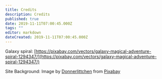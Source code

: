 ```yaml
---
title: Credits
description: Credits
published: true
date: 2019-11-11T07:00:45.000Z
tags: ""
editor: markdown
dateCreated: 2019-11-11T07:00:45.000Z
---
```


Galaxy spiral: [https://pixabay.com/vectors/galaxy-magical-adventure-spiral-1294347/](https://pixabay.com/vectors/galaxy-magical-adventure-spiral-1294347/)

Site Background: Image by [Donnerlittchen](https://pixabay.com/users/Donnerlittchen-82113/?utm_source=link-attribution&utm_medium=referral&utm_campaign=image&utm_content=345458) from [Pixabay](https://pixabay.com/?utm_source=link-attribution&utm_medium=referral&utm_campaign=image&utm_content=345458)


    